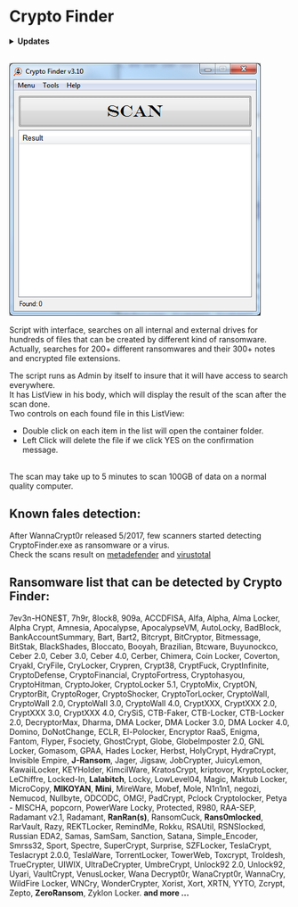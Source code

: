 <h1> Crypto Finder </h1>

<details> 
<summary> <b> Updates </b> </summary>
<i><p><b> Last version: v3.14 </b><br>
<p> 14/07/2017 - Added new ransomwares' notes and file extensions. </p>
<p> 29/6/2017 <br>
- Cleaned up the searches. The search now should be 20% faster.<br>
- Added new ransomwares' notes and file extensions. </p>
<p> 22/6/2017 - Added new ransomwares' notes and file extensions.</p>
<p> 13/6/2017 - Added new ransomwares' notes and file extensions.</p>
<p> 15/5/2017 <br>
- Fix when the file contains "@" in the search.<br>
- Added new ransomwares' notes and file extensions.</p>
<p> 10/5/2017 <br>
- Added new ransomwares' notes and file extensions.<br>
- Kill the scan process when exit </p>
<p> 22/3/2017<br>
- Added Tool menu and moved "Check For Update" to it.<br>
- Added in Tool Menu "Delete All Files" to delete all detected files.<br>
- Added Status Bar that contains the ammount of detected files </p>
<p> 2/2/2017 <br>
- Added new ransomwares' notes and file extensions.<br>
- Currect the updating process to replace the old version of the program with the new version name.</p>
<p> 27/12/2016 - Fixed bug when you right click on an empty area in the Result ListView </p>
<p> 31/10/2016 - Added new ransomwares' notes and file extensions.</p>
<p> 26/10/2016 - Added new ransomwares' notes and file extensions. </p>
<p> 18/10/2016 - Added "Check For Update" in Help Menu </p>
<p> 12/10/216  - Added new ransomwares' notes and file extensions. </p>
<p> 5/10/2016  - Added new ransomwares' notes and file extensions. </p>
<p> 12/09/2016 <br>
-	Fix bug when the path to the script folder contains spaces. It wasn’t create the CryptoFinderSearchResult.txt <br>
-	Added more than 75 kind of ransomwares extensions and notes, and over 150+ searches.<br>
-	Added "Ransomware list" in a Menu </p>
<p> <b> 01/09/2016 - Released v1.0 </b></p></i>
</details>
<br> 

![Alt text](https://raw.githubusercontent.com/RamiSyr/Crypto-Finder/master/CryptoFinder.png)


Script with interface, searches  on all internal and external drives for hundreds of files that can be created by different kind of ransomware. Actually, searches for 200+ different ransomwares and their 300+ notes and encrypted file extensions.

The script runs as Admin by itself to insure that it will have access to search everywhere.<br>
It has ListView in his body, which will display the result of the scan after the scan done. <br>
Two controls on each found file in this ListView: <br>
- Double click on each item in the list will open the container folder.
- Left Click will delete the file if we click YES on the confirmation message.
<br>
The scan may take up to 5 minutes to scan 100GB of data on a normal quality computer.
<br>

## Known fales detection: <br>
After WannaCrypt0r released 5/2017, few scanners started detecting CryptoFinder.exe as ransomware or a virus.</br>
Check the scans result on [metadefender](https://www.metadefender.com/#!/results/file/ZTE3MDUzMEhKYklSdjRzWlpTSk1MUkROb1da/regular/analysis) and [virustotal](https://www.virustotal.com/en/file/ef5ade9c5b21459684900cf3d73da53dd3fb50b7ab3ee6b95f3beb6cd48fa566/analysis/1496167810/)


## Ransomware list that can be detected by Crypto Finder:

7ev3n-HONE$T, 7h9r, 8lock8, 909a, ACCDFISA, Alfa, Alpha, Alma Locker, Alpha Crypt, Amnesia, Apocalypse, ApocalypseVM, AutoLocky, BadBlock, BankAccountSummary, Bart, Bart2, Bitcrypt, BitCryptor, Bitmessage, BitStak, BlackShades, Bloccato, Booyah, Brazilian, Btcware, Buyunockco, Ceber 2.0, Ceber 3.0, Ceber 4.0, Cerber, Chimera, Coin Locker, Coverton, Cryakl, CryFile, CryLocker, Crypren, Crypt38, CryptFuck, CryptInfinite, CryptoDefense, CryptoFinancial, CryptoFortress, Cryptohasyou, CryptoHitman, CryptoJoker, CryptoLocker 5.1, CryptoMix, CryptON, CryptorBit, CryptoRoger, CryptoShocker, CryptoTorLocker, CryptoWall, CryptoWall 2.0, CryptoWall 3.0, CryptoWall 4.0, CryptXXX, CryptXXX 2.0, CryptXXX 3.0, CryptXXX 4.0, CrySiS, CTB-Faker, CTB-Locker, CTB-Locker 2.0, DecryptorMax, Dharma, DMA Locker, DMA Locker 3.0, DMA Locker 4.0, Domino, DoNotChange, ECLR, El-Polocker, Encryptor RaaS, Enigma, Fantom, Flyper, Fsociety, GhostCrypt, Globe, GlobeImposter 2.0, GNL Locker, Gomasom, GPAA, Hades Locker, Herbst, HolyCrypt, HydraCrypt, Invisible Empire, **J-Ransom**, Jager, Jigsaw, JobCrypter, JuicyLemon, KawaiiLocker, KEYHolder, KimcilWare, KratosCrypt, kriptovor, KryptoLocker, LeChiffre, Locked-In, **Lalabitch**, Locky, LowLevel04, Magic, Maktub Locker, MicroCopy, **MIKOYAN**, **Mini**, MireWare, Mobef, Mole, N1n1n1, negozi, Nemucod, Nullbyte, ODCODC, OMG!, PadCrypt, Pclock Cryptolocker, Petya - MISCHA, popcorn, PowerWare Locky, Protected, R980, RAA-SEP, Radamant v2.1, Radamant, **RanRan(s)**, RansomCuck, **Rans0mlocked**, RarVault, Razy, REKTLocker, RemindMe, Rokku, RSAUtil, RSNSlocked, Russian EDA2, Samas, SamSam, Sanction, Satana, Simple_Encoder, Smrss32, Sport, Spectre, SuperCrypt, Surprise, SZFLocker, TeslaCrypt, Teslacrypt 2.0.0, TeslaWare, TorrentLocker, TowerWeb, Toxcrypt, Troldesh, TrueCrypter, UIWIX, UltraDeCrypter, UmbreCrypt, Unlock92 2.0, Unlock92, Uyari, VaultCrypt, VenusLocker, Wana Decrypt0r, WanaCrypt0r, WannaCry, WildFire Locker, WNCry, WonderCrypter, Xorist, Xort, XRTN, YYTO, Zcrypt, Zepto, **ZeroRansom**, Zyklon Locker.
**and more ...**
